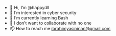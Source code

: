 - 👋 Hi, I’m @happydll
- 👀 I’m interested in cyber security
- 🌱 I’m currently learning Bash
- 💞️ I don't want to collaborate with no one
- 📫 How to reach me ibrahimyasininan@gmail.com
